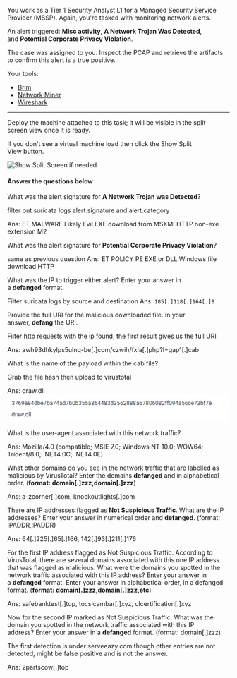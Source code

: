 You work as a Tier 1 Security Analyst L1 for a Managed Security Service Provider (MSSP). Again, you're tasked with monitoring network alerts.

An alert triggered: **Misc activity**, **A Network Trojan Was Detected**, and **Potential Corporate Privacy Violation**. 

The case was assigned to you. Inspect the PCAP and retrieve the artifacts to confirm this alert is a true positive. 

Your tools:

- [Brim](https://tryhackme.com/room/brim)
- [Network Miner](https://tryhackme.com/room/networkminer)
- [Wireshark](https://tryhackme.com/room/wireshark)

---

Deploy the machine attached to this task; it will be visible in the split-screen view once it is ready.

If you don't see a virtual machine load then click the Show Split View button.

![Show Split Screen if needed](https://assets.tryhackme.com/additional/challs/warzone2-split-view.png)  

#### Answer the questions below

What was the alert signature for **A Network Trojan was Detected**?

filter out suricata logs
alert.signature and alert.category

Ans: ET MALWARE Likely Evil EXE download from MSXMLHTTP non-exe extension M2

What was the alert signature for **Potential Corporate Privacy Violation**?

same as previous question
Ans: ET POLICY PE EXE or DLL Windows file download HTTP

What was the IP to trigger either alert? Enter your answer in a **defanged** format. 

Filter suricata logs by source and destination
Ans: `185[.]118[.]164[.]8`

Provide the full URI for the malicious downloaded file. In your answer, **defang** the URI. 

Filter http requests with the ip found, the first result gives us the full URI

Ans: awh93dhkylps5ulnq-be[.]com/czwih/fxla[.]php?l=gap1[.]cab

What is the name of the payload within the cab file? 

Grab the file hash then upload to virustotal

Ans: draw.dll
![](screenshots/warzone2_screenshot_001.png)

What is the user-agent associated with this network traffic?

Ans: Mozilla/4.0 (compatible; MSIE 7.0; Windows NT 10.0; WOW64; Trident/8.0; .NET4.0C; .NET4.0E)

What other domains do you see in the network traffic that are labelled as malicious by VirusTotal? Enter the domains **defanged** and in alphabetical order. (**format: domain[.]zzz,domain[.]zzz**)

Ans: a-zcorner[.]com, knockoutlights[.]com

There are IP addresses flagged as **Not Suspicious Traffic**. What are the IP addresses? Enter your answer in numerical order and **defanged**. (format: IPADDR,IPADDR)

Ans: 64[.]225[.]65[.]166, 142[.]93[.]211[.]176

For the first IP address flagged as Not Suspicious Traffic. According to VirusTotal, there are several domains associated with this one IP address that was flagged as malicious. What were the domains you spotted in the network traffic associated with this IP address? Enter your answer in a **defanged** format. Enter your answer in alphabetical order, in a defanged format. (**format: domain[.]zzz,domain[.]zzz,etc**)  

Ans: safebanktest[.]top, tocsicambar[.]xyz, ulcertification[.]xyz

Now for the second IP marked as Not Suspicious Traffic. What was the domain you spotted in the network traffic associated with this IP address? Enter your answer in a **defanged** format. (format: domain[.]zzz)  

The first detection is under serveeazy.com though other entries are not detected, might be false positive and is not the answer.

Ans: 2partscow[.]top